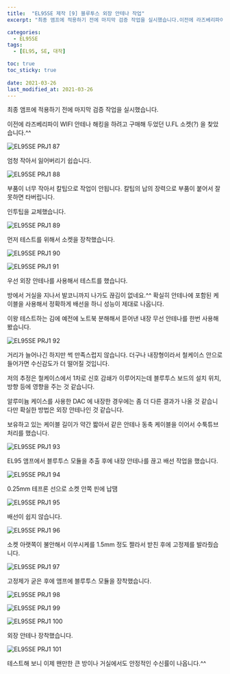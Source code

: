 ```yaml
---
title:  "EL95SE 제작 [9] 블루투스 외장 안테나 작업"
excerpt: "최종 앰프에 적용하기 전에 마지막 검증 작업을 실시했습니다.이전에 라즈베리파이 WIFI 안테나 해킹을 하려고 구매해 두었던 U.FL 소켓(?) 을 찾았습니다.^^"

categories:
  - EL95SE
tags:
  - [EL95, SE, 대작]

toc: true
toc_sticky: true
 
date: 2021-03-26
last_modified_at: 2021-03-26
---
```

최종 앰프에 적용하기 전에 마지막 검증 작업을 실시했습니다.

이전에 라즈베리파이 WIFI 안테나 해킹을 하려고 구매해 두었던 U.FL 소켓(?) 을 찾았습니다.^^

![EL95SE PRJ1 87](/assets/images/EL95SE_PRJ1_87.jpg)

엄청 작아서 잃어버리기 쉽습니다.

![EL95SE PRJ1 88](/assets/images/EL95SE_PRJ1_88.jpg)

부품이 너무 작아서 칼팁으로 작업이 안됩니다. 칼팁의 납의 장력으로 부품이 붙어서 잘못하면 타버립니다.

인투팁을 교체했습니다.

![EL95SE PRJ1 89](/assets/images/EL95SE_PRJ1_89.jpg)

먼저 테스트를 위해서 소켓을 장착했습니다.

![EL95SE PRJ1 90](/assets/images/EL95SE_PRJ1_90.jpg)

![EL95SE PRJ1 91](/assets/images/EL95SE_PRJ1_91.jpg)

우선 외장 안테나를 사용해서 테스트를 했습니다.

방에서 거실을 지나서 발코니까지 나가도 끊김이 없네요.^^ 확실히 안테나에 포함된 케이블을 사용해서 정확하게 배선을 하니 성능이 제대로 나옵니다. 

이왕 테스트하는 김에 예전에 노트북 분해해서 뜯어낸 내장 무선 안테나를 한번 사용해 봤습니다.

![EL95SE PRJ1 92](/assets/images/EL95SE_PRJ1_92.jpg)

거리가 늘어나긴 하지만 썩 만족스럽지 않습니다. 더구나 내장형이라서 철케이스 안으로 들어가면 수신감도가 더 떨어질 것입니다.

저의 추정은 철케이스에서 1차로 신호 감쇄가 이루어지는데 블루투스 보드의 설치 위치, 방향 등에 영향을 주는 것 같습니다. 

알루미늄 케이스를 사용한 DAC 에 내장한 경우에는 좀 더 다른 결과가 나올 것 같습니다만 확실한 방법은 외장 안테나인 것 같습니다.

보유하고 있는 케이블 길이가 약간 짧아서 같은 안테나 동축 케이블을 이어서 수툭튜브 처리를 했습니다.

![EL95SE PRJ1 93](/assets/images/EL95SE_PRJ1_93.jpg)

EL95 앰프에서 블루투스 모듈을 추출 후에 내장 안테나를 끊고 배선 작업을 했습니다.

![EL95SE PRJ1 94](/assets/images/EL95SE_PRJ1_94.jpg)

0.25mm 테프론 선으로 소켓 안쪽 핀에 납땜 

![EL95SE PRJ1 95](/assets/images/EL95SE_PRJ1_95.jpg)

배선이 쉽지 않습니다. 

![EL95SE PRJ1 96](/assets/images/EL95SE_PRJ1_96.jpg)

소켓 아랫쪽이 불안해서 이쑤시케를 1.5mm 정도 짤라서 받친 후에 고정제를 발라줬습니다.

![EL95SE PRJ1 97](/assets/images/EL95SE_PRJ1_97.jpg)

고정제가 굳은 후에 앰프에 블루투스 모듈을 장착했습니다.

![EL95SE PRJ1 98](/assets/images/EL95SE_PRJ1_98.jpg)

![EL95SE PRJ1 99](/assets/images/EL95SE_PRJ1_99.jpg)

![EL95SE PRJ1 100](/assets/images/EL95SE_PRJ1_100.jpg)

외장 안테나 장착했습니다.

![EL95SE PRJ1 101](/assets/images/EL95SE_PRJ1_101.jpg)

테스트해 보니 이제 왠만한 큰 방이나 거실에서도 안정적인 수신률이 나옵니다.^^